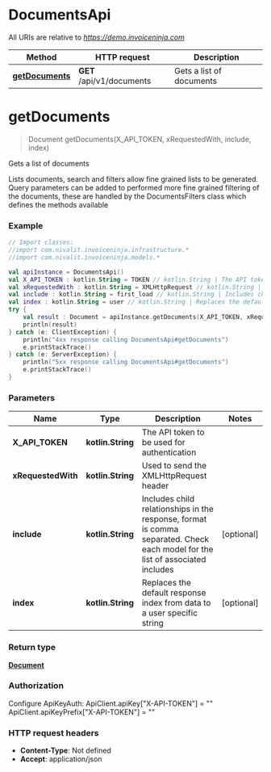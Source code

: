 # DocumentsApi

All URIs are relative to *https://demo.invoiceninja.com*

Method | HTTP request | Description
------------- | ------------- | -------------
[**getDocuments**](DocumentsApi.md#getDocuments) | **GET** /api/v1/documents | Gets a list of documents


<a name="getDocuments"></a>
# **getDocuments**
> Document getDocuments(X_API_TOKEN, xRequestedWith, include, index)

Gets a list of documents

Lists documents, search and filters allow fine grained lists to be generated.      Query parameters can be added to performed more fine grained filtering of the documents, these are handled by the DocumentsFilters class which defines the methods available

### Example
```kotlin
// Import classes:
//import com.nivalit.invoiceninja.infrastructure.*
//import com.nivalit.invoiceninja.models.*

val apiInstance = DocumentsApi()
val X_API_TOKEN : kotlin.String = TOKEN // kotlin.String | The API token to be used for authentication
val xRequestedWith : kotlin.String = XMLHttpRequest // kotlin.String | Used to send the XMLHttpRequest header
val include : kotlin.String = first_load // kotlin.String | Includes child relationships in the response, format is comma separated. Check each model for the list of associated includes
val index : kotlin.String = user // kotlin.String | Replaces the default response index from data to a user specific string
try {
    val result : Document = apiInstance.getDocuments(X_API_TOKEN, xRequestedWith, include, index)
    println(result)
} catch (e: ClientException) {
    println("4xx response calling DocumentsApi#getDocuments")
    e.printStackTrace()
} catch (e: ServerException) {
    println("5xx response calling DocumentsApi#getDocuments")
    e.printStackTrace()
}
```

### Parameters

Name | Type | Description  | Notes
------------- | ------------- | ------------- | -------------
 **X_API_TOKEN** | **kotlin.String**| The API token to be used for authentication |
 **xRequestedWith** | **kotlin.String**| Used to send the XMLHttpRequest header |
 **include** | **kotlin.String**| Includes child relationships in the response, format is comma separated. Check each model for the list of associated includes | [optional]
 **index** | **kotlin.String**| Replaces the default response index from data to a user specific string | [optional]

### Return type

[**Document**](Document.md)

### Authorization


Configure ApiKeyAuth:
    ApiClient.apiKey["X-API-TOKEN"] = ""
    ApiClient.apiKeyPrefix["X-API-TOKEN"] = ""

### HTTP request headers

 - **Content-Type**: Not defined
 - **Accept**: application/json

